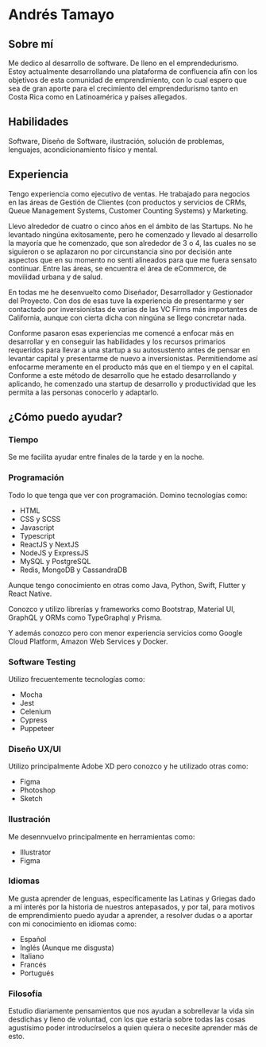 # Andrés Tamayo

## Sobre mí
Me dedico al desarrollo de software. De lleno en el emprendedurismo. Estoy actualmente desarrollando una plataforma de confluencia afín con los objetivos de esta comunidad de emprendimiento, con lo cual espero que sea de gran aporte para el crecimiento del emprendedurismo tanto en Costa Rica como en Latinoamérica y países allegados.

## Habilidades
Software, Diseño de Software, ilustración, solución de problemas, lenguajes, acondicionamiento físico y mental.

## Experiencia
Tengo experiencia como ejecutivo de ventas. He trabajado para negocios en las áreas de Gestión de Clientes (con productos y servicios de CRMs, Queue Management Systems, Customer Counting Systems) y Marketing.

Llevo alrededor de cuatro o cinco años en el ámbito de las Startups. No he levantado ningúna exitosamente, pero he comenzado y llevado al desarrollo la mayoría que he comenzado, que son alrededor de 3 o 4, las cuales no se siguieron o se aplazaron no por circunstancia sino por decisión ante aspectos que en su momento no sentí alineados para que me fuera sensato continuar. Entre las áreas, se encuentra el área de eCommerce, de movilidad urbana y de salud.

En todas me he desenvuelto como Diseñador, Desarrollador y Gestionador del Proyecto. Con dos de esas tuve la experiencia de presentarme y ser contactado por inversionistas de varias de las VC Firms más importantes de California, aunque con cierta dicha con ningúna se llego concretar nada.

Conforme pasaron esas experiencias me comencé a enfocar más en desarrollar y en conseguir las habilidades y los recursos primarios requeridos para llevar a una startup a su autosustento antes de pensar en levantar capital y presentarme de nuevo a inversionistas. Permitiendome así enfocarme meramente en el producto más que en el tiempo y en el capital. Conforme a este método de desarrollo que he estado desarrollando y aplicando, he comenzado una startup de desarrollo y productividad que les permita a las personas conocerlo y adaptarlo.

## ¿Cómo puedo ayudar?

### Tiempo
Se me facilita ayudar entre finales de la tarde y en la noche.

### Programación
Todo lo que tenga que ver con programación. Domino tecnologías como:
* HTML
* CSS y SCSS
* Javascript
* Typescript
* ReactJS y NextJS
* NodeJS y ExpressJS
* MySQL y PostgreSQL
* Redis, MongoDB y CassandraDB

Aunque tengo conocimiento en otras como Java, Python, Swift, Flutter y React Native.

Conozco y utilizo librerías y frameworks como Bootstrap, Material UI, GraphQL y ORMs como TypeGraphql y Prisma.

Y además conozco pero con menor experiencia servicios como Google Cloud Platform, Amazon Web Services y Docker.

### Software Testing
Utilizo frecuentemente tecnologías como:
* Mocha
* Jest
* Celenium
* Cypress
* Puppeteer

### Diseño UX/UI
Utilizo principalmente Adobe XD pero conozco y he utilizado otras como:
* Figma
* Photoshop
* Sketch

### Ilustración
Me desennvuelvo principalmente en herramientas como:
* Illustrator
* Figma

### Idiomas

Me gusta aprender de lenguas, específicamente las Latinas y Griegas dado a mí interés por la historia de nuestros antepasados, y por tal, para motivos de emprendimiento puedo ayudar a aprender, a resolver dudas o a aportar con mi conocimiento en idiomas como:

* Español
* Inglés (Aunque me disgusta)
* Italiano
* Francés
* Portugués

### Filosofía

Estudio diariamente pensamientos que nos ayudan a sobrellevar la vida sin desdichas y lleno de voluntad, con los que estaría sobre todas las cosas agustísimo poder introducírselos a quien quiera o necesite aprender más de esto.

